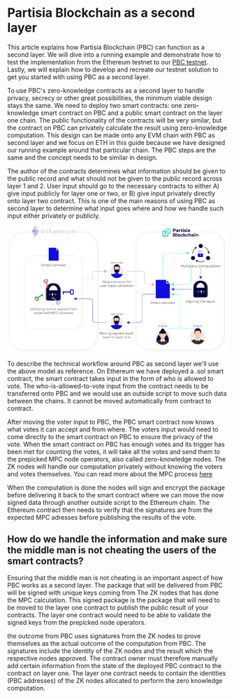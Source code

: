 # Partisia Blockchain as a second layer

This article explains how Partisia Blockchain (PBC) can function as a second layer. We will dive into a running example and demonstrate how to test the implementation from the Ethereum testnet to our [PBC testnet](/docs/testnet.md). Lastly, we will explain how to develop and recreate our testnet solution to get you started with using PBC as a second layer.

To use PBC's zero-knowledge contracts as a second layer to handle privacy, secrecy or other great possibilities, the minimum viable design stays the same.
We need to deploy two smart contracts: one zero-knowledge smart contract on PBC and a public smart contract on the layer one chain. The public functionality of the contracts will be very similar, but the contract on PBC can privately calculate the result using zero-knowledge computation. This design can be made onto any EVM chain with PBC as second layer and we focus on ETH in this guide because we have designed our running example around that particular chain. The PBC steps are the same and the concept needs to be similar in design.

The author of the contracts determines what information should be given to the public record and what should not be given to the public record across layer 1 and 2. User input should go to the necessary contracts to either A) give input publicly for layer one or two, or B) give input privately directly onto layer two contract. This is one of the main reasons of using PBC as second layer to determine what input goes where and how we handle such input either privately or publicly.

![ConceptPBCAsSecondLayer](../assets/ConceptModels/ConceptPBCAsSecondLayer.png)

To describe the technical workflow around PBC as second layer we'll use the above model as reference.
On Ethereum we have deployed a .sol smart contract, the smart contract takes input in the form of who is allowed to vote. The who-is-allowed-to-vote input from the contract needs to be transferred onto PBC and we would use an outside script to move such data between the chains. It cannot be moved automatically from contract to contract.

After moving the voter input to PBC, the PBC smart contract now knows what votes it can accept and from where. The voters input would need to come directly to the smart contract on PBC to ensure the privacy of the vote. When the smart contract on PBC has enough votes and its trigger has been met for counting the votes, it will take all the votes and send them to the prepicked MPC node operators, also called zero-knowledge nodes. The ZK nodes will handle our computation privately without knowing the voters and votes themselves. You can read more about the MPC process [here](../dictionary.md#mpc)

When the computation is done the nodes will sign and encrypt the package before delivering it back to the smart contract where we can move the now signed data through another outside script to the Ethereum chain. The Ethereum contract then needs to verify that the signatures are from the expected MPC adresses before publishing the results of the vote.

## How do we handle the information and make sure the middle man is not cheating the users of the smart contracts?

Ensuring that the middle man is not cheating is an important aspect of how PBC works as a second layer. The package that will be delivered from PBC will be signed with unique keys coming from The ZK nodes that has done the MPC calculation. This signed package is the package that will need to be moved to the layer one contract to publish the public result of your contracts. The layer one contract would need to be able to validate the signed keys from the prepicked node operators.

the outcome from PBC uses signatures from the ZK nodes to prove themselves as the actual outcome of the computation from PBC. The signatures include the identity of the ZK nodes and the result which the respective nodes approved. The contract owner must therefore manually add certain information from the state of the deployed PBC contract to the contract on layer one. The layer one contract needs to contain the identities (PBC addresses) of the ZK nodes allocated to perform the zero knowledge computation.
